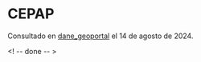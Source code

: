 # CEPAP

Consultado en [dane_geoportal](https://www.dane.gov.co/files/geoportal-provisional/index.html) el 14 de agosto de 2024.

<! -- done -- > 

